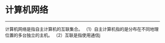 # 计算机网络
---
  计算机网络是指自主计算机的互联集合。
  （1）自主计算机指的是分布在不同地理位置的多台独立的主机。
  （2）互联是指使用通信j
<!--stackedit_data:
eyJoaXN0b3J5IjpbMTMzMzcwMDAyXX0=
-->